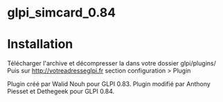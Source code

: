 glpi_simcard_0.84
=================
Installation
=================
Télécharger l'archive et décompresser la dans votre dossier glpi/plugins/
Puis sur http://votreadresseglpi.fr section configuration > Plugin

Plugin créé par Walid Nouh pour GLPI 0.83.
Plugin modifié par Anthony Piesset et Dethegeek pour GLPI 0.84.
